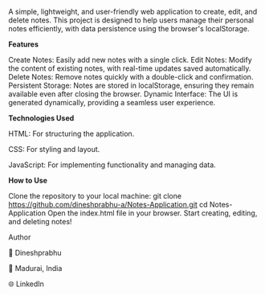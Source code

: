 A simple, lightweight, and user-friendly web application to create, edit, and delete notes. This project is designed to help users manage their personal notes efficiently, with data persistence using the browser's localStorage.

**Features**

Create Notes: Easily add new notes with a single click.
Edit Notes: Modify the content of existing notes, with real-time updates saved automatically.
Delete Notes: Remove notes quickly with a double-click and confirmation.
Persistent Storage: Notes are stored in localStorage, ensuring they remain available even after closing the browser.
Dynamic Interface: The UI is generated dynamically, providing a seamless user experience.

**Technologies Used**

HTML: For structuring the application.

CSS: For styling and layout.

JavaScript: For implementing functionality and managing data.

**How to Use**

Clone the repository to your local machine:
git clone https://github.com/dineshprabhu-a/Notes-Application.git
cd Notes-Application
Open the index.html file in your browser.
Start creating, editing, and deleting notes!

Author

👤 Dineshprabhu

📍 Madurai, India

🌐 LinkedIn
